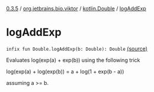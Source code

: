 [0.3.5](../../index.md) / [org.jetbrains.bio.viktor](../index.md) / [kotlin.Double](index.md) / [logAddExp](.)

# logAddExp

`infix fun Double.logAddExp(b: Double): Double` [(source)](https://github.com/JetBrains-Research/viktor/blob/0.3.5/src/main/kotlin/org/jetbrains/bio/viktor/MoreMath.kt#L12)

Evaluates log(exp(a) + exp(b)) using the following trick

log(exp(a) + log(exp(b)) = a + log(1 + exp(b - a))

assuming a &gt;= b.

